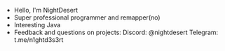 - Hello, I'm NightDesert
- Super professional programmer and remapper(no)
- Interesting Java
- Feedback and questions on projects:
Discord: @nightdesert
Telegram: t.me/n1ghtd3s3rt

<!---
NightDesertOrig/NightDesertOrig is a ✨ special ✨ repository because its `README.md` (this file) appears on your GitHub profile.
You can click the Preview link to take a look at your changes.
--->
